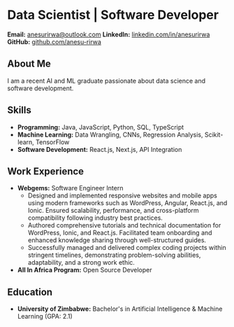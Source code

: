 # Data Scientist | Software Developer

**Email:** [anesurirwa@outlook.com](mailto:anesurirwa@outlook.com) 
**LinkedIn:** [linkedin.com/in/anesurirwa](https://linkedin.com/in/anesurirwa) 
**GitHub:** [github.com/anesu-rirwa](https://github.com/anesu-rirwa) 

## About Me
I am a recent AI and ML graduate passionate about data science and software development.  

## Skills  
- **Programming:** Java, JavaScript, Python, SQL, TypeScript  
- **Machine Learning:** Data Wrangling, CNNs, Regression Analysis, Scikit-learn, TensorFlow  
- **Software Development:** React.js, Next.js, API Integration  

## Work Experience  
- **Webgems:** Software Engineer Intern
  - Designed and implemented responsive websites and mobile apps using modern frameworks such as WordPress, Angular, React.js, and Ionic. Ensured scalability, performance, and cross-platform compatibility following industry best practices.
  - Authored comprehensive tutorials and technical documentation for WordPress, Ionic, and React.js. Facilitated team onboarding and enhanced knowledge sharing through well-structured guides.
  - Successfully managed and delivered complex coding projects within stringent timelines, demonstrating problem-solving abilities, adaptability, and a strong work ethic.
- **All In Africa Program:** Open Source Developer  

## Education  
- **University of Zimbabwe:** Bachelor's in Artificial Intelligence & Machine Learning (GPA: 2.1)  
